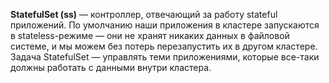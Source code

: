 **StatefulSet (ss)** — контроллер, отвечающий за работу stateful приложений. По умолчанию наши приложения в кластере запускаются в stateless-режиме — они не хранят никаких данных в файловой системе, и мы можем без потерь перезапустить их в другом кластере. Задача StatefulSet — управлять теми приложениями, которые все-таки должны работать с данными внутри кластера.

